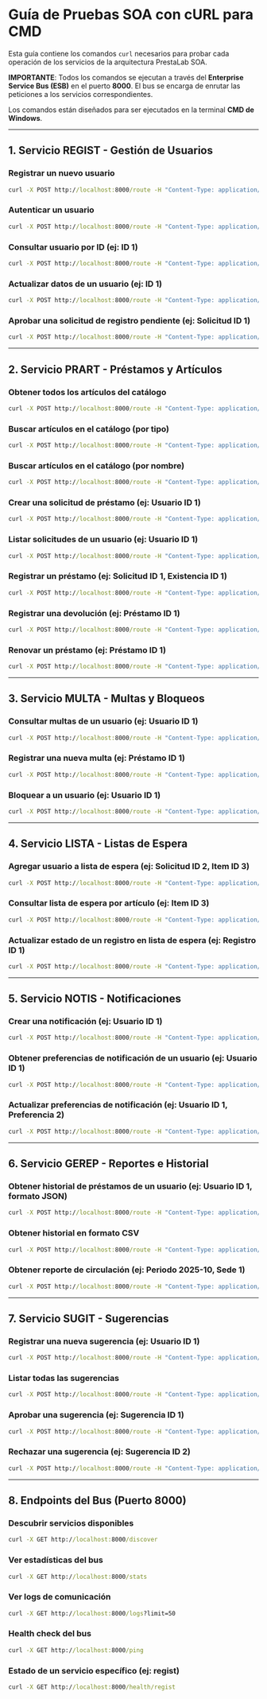 # Guía de Pruebas SOA con cURL para CMD

Esta guía contiene los comandos `curl` necesarios para probar cada operación de los servicios de la arquitectura PrestaLab SOA. 

**IMPORTANTE**: Todos los comandos se ejecutan a través del **Enterprise Service Bus (ESB)** en el puerto **8000**. El bus se encarga de enrutar las peticiones a los servicios correspondientes.

Los comandos están diseñados para ser ejecutados en la terminal **CMD de Windows**.

---

## 1. Servicio REGIST - Gestión de Usuarios

### Registrar un nuevo usuario
```cmd
curl -X POST http://localhost:8000/route -H "Content-Type: application/json" -d "{\"target_service\": \"regist\", \"method\": \"POST\", \"endpoint\": \"/usuarios\", \"payload\": {\"nombre\": \"Usuario de Prueba\", \"correo\": \"prueba@test.com\", \"tipo\": \"ESTUDIANTE\", \"telefono\": \"123456789\", \"password\": \"1234\"}}"
```

### Autenticar un usuario

```cmd
curl -X POST http://localhost:8000/route -H "Content-Type: application/json" -d "{\"target_service\": \"regist\", \"method\": \"POST\", \"endpoint\": \"/auth/login\", \"payload\": {\"correo\": \"prueba@test.com\", \"password\": \"1234\"}}"
```

### Consultar usuario por ID (ej: ID 1)

```cmd
curl -X POST http://localhost:8000/route -H "Content-Type: application/json" -d "{\"target_service\": \"regist\", \"method\": \"GET\", \"endpoint\": \"/usuarios/1\"}"
```

### Actualizar datos de un usuario (ej: ID 1)
```cmd
curl -X POST http://localhost:8000/route -H "Content-Type: application/json" -d "{\"target_service\": \"regist\", \"method\": \"PUT\", \"endpoint\": \"/usuarios/1\", \"payload\": {\"telefono\": \"987654321\"}}"
```

### Aprobar una solicitud de registro pendiente (ej: Solicitud ID 1)

```cmd
curl -X POST http://localhost:8000/route -H "Content-Type: application/json" -d "{\"target_service\": \"regist\", \"method\": \"PUT\", \"endpoint\": \"/solicitudes-registro/1/actualizar\", \"payload\": {\"estado\": \"APROBADA\"}}"
```

---

## 2. Servicio PRART - Préstamos y Artículos

### Obtener todos los artículos del catálogo

```cmd
curl -X POST http://localhost:8000/route -H "Content-Type: application/json" -d "{\"target_service\": \"prart\", \"method\": \"GET\", \"endpoint\": \"/items/all\"}"
```

### Buscar artículos en el catálogo (por tipo)
```cmd
curl -X POST http://localhost:8000/route -H "Content-Type: application/json" -d "{\"target_service\": \"prart\", \"method\": \"GET\", \"endpoint\": \"/items?tipo=LIBRO\"}"
```

### Buscar artículos en el catálogo (por nombre)
```cmd
curl -X POST http://localhost:8000/route -H "Content-Type: application/json" -d "{\"target_service\": \"prart\", \"method\": \"GET\", \"endpoint\": \"/items?nombre=Python\"}"
```

### Crear una solicitud de préstamo (ej: Usuario ID 1)

```cmd
curl -X POST http://localhost:8000/route -H "Content-Type: application/json" -d "{\"target_service\": \"prart\", \"method\": \"POST\", \"endpoint\": \"/solicitudes\", \"payload\": {\"usuario_id\": 1, \"tipo\": \"PRESTAMO\"}}"
```

### Listar solicitudes de un usuario (ej: Usuario ID 1)
```cmd
curl -X POST http://localhost:8000/route -H "Content-Type: application/json" -d "{\"target_service\": \"prart\", \"method\": \"GET\", \"endpoint\": \"/solicitudes?usuario_id=1\"}"
```

### Registrar un préstamo (ej: Solicitud ID 1, Existencia ID 1)
```cmd
curl -X POST http://localhost:8000/route -H "Content-Type: application/json" -d "{\"target_service\": \"prart\", \"method\": \"POST\", \"endpoint\": \"/prestamos\", \"payload\": {\"solicitud_id\": 1, \"item_existencia_id\": 1}}"
```

### Registrar una devolución (ej: Préstamo ID 1)
```cmd
curl -X POST http://localhost:8000/route -H "Content-Type: application/json" -d "{\"target_service\": \"prart\", \"method\": \"POST\", \"endpoint\": \"/devoluciones\", \"payload\": {\"prestamo_id\": 1}}"
```

### Renovar un préstamo (ej: Préstamo ID 1)
```cmd
curl -X POST http://localhost:8000/route -H "Content-Type: application/json" -d "{\"target_service\": \"prart\", \"method\": \"PUT\", \"endpoint\": \"/prestamos/1/renovar\"}"
```

---

## 3. Servicio MULTA - Multas y Bloqueos

### Consultar multas de un usuario (ej: Usuario ID 1)
```cmd
curl -X POST http://localhost:8000/route -H "Content-Type: application/json" -d "{\"target_service\": \"multa\", \"method\": \"GET\", \"endpoint\": \"/usuarios/1/multas\"}"
```

### Registrar una nueva multa (ej: Préstamo ID 1)
```cmd
curl -X POST http://localhost:8000/route -H "Content-Type: application/json" -d "{\"target_service\": \"multa\", \"method\": \"POST\", \"endpoint\": \"/multas\", \"payload\": {\"prestamo_id\": 1, \"motivo\": \"Entrega tardía\", \"valor\": 10.50, \"estado\": \"PENDIENTE\"}}"
```

### Bloquear a un usuario (ej: Usuario ID 1)
```cmd
curl -X POST http://localhost:8000/route -H "Content-Type: application/json" -d "{\"target_service\": \"multa\", \"method\": \"PUT\", \"endpoint\": \"/usuarios/1/estado\", \"payload\": {\"estado\": \"BLOQUEADO\"}}"
```

---

## 4. Servicio LISTA - Listas de Espera

### Agregar usuario a lista de espera (ej: Solicitud ID 2, Item ID 3)
```cmd
curl -X POST http://localhost:8000/route -H "Content-Type: application/json" -d "{\"target_service\": \"lista\", \"method\": \"POST\", \"endpoint\": \"/lista-espera\", \"payload\": {\"solicitud_id\": 2, \"item_id\": 3}}"
```

### Consultar lista de espera por artículo (ej: Item ID 3)
```cmd
curl -X POST http://localhost:8000/route -H "Content-Type: application/json" -d "{\"target_service\": \"lista\", \"method\": \"GET\", \"endpoint\": \"/lista-espera/3\"}"
```

### Actualizar estado de un registro en lista de espera (ej: Registro ID 1)
```cmd
curl -X POST http://localhost:8000/route -H "Content-Type: application/json" -d "{\"target_service\": \"lista\", \"method\": \"PUT\", \"endpoint\": \"/lista-espera/1\", \"payload\": {\"estado\": \"ATENDIDA\"}}"
```

---

## 5. Servicio NOTIS - Notificaciones

### Crear una notificación (ej: Usuario ID 1)
```cmd
curl -X POST http://localhost:8000/route -H "Content-Type: application/json" -d "{\"target_service\": \"notis\", \"method\": \"POST\", \"endpoint\": \"/notificaciones\", \"payload\": {\"usuario_id\": 1, \"canal\": 1, \"tipo\": \"RECORDATORIO\", \"mensaje\": \"Tu préstamo vence pronto.\"}}"
```

### Obtener preferencias de notificación de un usuario (ej: Usuario ID 1)
```cmd
curl -X POST http://localhost:8000/route -H "Content-Type: application/json" -d "{\"target_service\": \"notis\", \"method\": \"GET\", \"endpoint\": \"/preferencias/1\"}"
```

### Actualizar preferencias de notificación (ej: Usuario ID 1, Preferencia 2)
```cmd
curl -X POST http://localhost:8000/route -H "Content-Type: application/json" -d "{\"target_service\": \"notis\", \"method\": \"PUT\", \"endpoint\": \"/preferencias/1\", \"payload\": {\"preferencias_notificacion\": 2}}"
```

---

## 6. Servicio GEREP - Reportes e Historial

### Obtener historial de préstamos de un usuario (ej: Usuario ID 1, formato JSON)
```cmd
curl -X POST http://localhost:8000/route -H "Content-Type: application/json" -d "{\"target_service\": \"gerep\", \"method\": \"GET\", \"endpoint\": \"/usuarios/1/historial?formato=json\"}"
```

### Obtener historial en formato CSV
```cmd
curl -X POST http://localhost:8000/route -H "Content-Type: application/json" -d "{\"target_service\": \"gerep\", \"method\": \"GET\", \"endpoint\": \"/usuarios/1/historial?formato=csv\"}"
```

### Obtener reporte de circulación (ej: Periodo 2025-10, Sede 1)
```cmd
curl -X POST http://localhost:8000/route -H "Content-Type: application/json" -d "{\"target_service\": \"gerep\", \"method\": \"GET\", \"endpoint\": \"/reportes/circulacion?periodo=2025-10&sede_id=1\"}"
```

---

## 7. Servicio SUGIT - Sugerencias

### Registrar una nueva sugerencia (ej: Usuario ID 1)
```cmd
curl -X POST http://localhost:8000/route -H "Content-Type: application/json" -d "{\"target_service\": \"sugit\", \"method\": \"POST\", \"endpoint\": \"/sugerencias\", \"payload\": {\"usuario_id\": 1, \"sugerencia\": \"Me gustaría que trajeran más libros de ciencia ficción.\"}}"
```

### Listar todas las sugerencias
```cmd
curl -X POST http://localhost:8000/route -H "Content-Type: application/json" -d "{\"target_service\": \"sugit\", \"method\": \"GET\", \"endpoint\": \"/sugerencias\"}"
```

### Aprobar una sugerencia (ej: Sugerencia ID 1)
```cmd
curl -X POST http://localhost:8000/route -H "Content-Type: application/json" -d "{\"target_service\": \"sugit\", \"method\": \"PUT\", \"endpoint\": \"/sugerencias/1/aprobar\"}"
```

### Rechazar una sugerencia (ej: Sugerencia ID 2)
```cmd
curl -X POST http://localhost:8000/route -H "Content-Type: application/json" -d "{\"target_service\": \"sugit\", \"method\": \"PUT\", \"endpoint\": \"/sugerencias/2/rechazar\"}"
```

---

## 8. Endpoints del Bus (Puerto 8000)

### Descubrir servicios disponibles
```cmd
curl -X GET http://localhost:8000/discover
```

### Ver estadísticas del bus
```cmd
curl -X GET http://localhost:8000/stats
```

### Ver logs de comunicación
```cmd
curl -X GET http://localhost:8000/logs?limit=50
```

### Health check del bus
```cmd
curl -X GET http://localhost:8000/ping
```

### Estado de un servicio específico (ej: regist)
```cmd
curl -X GET http://localhost:8000/health/regist
```
